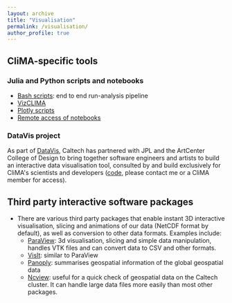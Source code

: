 ```yaml
---
layout: archive
title: "Visualisation"
permalink: /visualisation/
author_profile: true
---
```


## CliMA-specific tools

### Julia and Python scripts and notebooks
- [Bash scripts](visualisation/slurm_bash_scripts.md): end to end run-analysis pipeline
- [VizCLIMA](https://lenkanovak.github.io/_pages/visualisation/slurm-bash-scripts#VizCLIMA-contains)
- [Plotly scripts](plotly.md)
- [Remote access of notebooks](https://github.com/CliMA/ClimateMachine.jl/wiki/Visualization)

### DataVis project
As part of [DataVis](http://datavis.caltech.edu), Caltech has partnered with JPL and the ArtCenter College of Design to bring together software engineers and artists to build an interactive data visualisation tool, consulted by and build exclusively for CliMA's scientists and developers ([code](https://drive.google.com/file/d/1xFlVKunny2ZIgg_xFn7vgIWZko151zwG/view?usp=sharing), please contact me or a CliMA member for access).

## Third party interactive software packages
- There are various third party packages that enable instant 3D interactive visualisation, slicing and animations of our data (NetCDF format by default), as well as conversion to other data formats. Examples include:
  - [ParaView](https://www.paraview.org): 3d visualisation, slicing and simple data manipulation, handles VTK files and can convert data to CSV and other formats.
  - [VisIt](https://visitusers.org/index.php?title=Main_Page): similar to ParaView
  - [Panoply](https://www.giss.nasa.gov/tools/panoply/): summarises geospatial information of the global geospatial data
  - [Ncview](http://meteora.ucsd.edu/~pierce/ncview_home_page.html): useful for a quick check of geospatial data on the Caltech cluster. It can handle large data files more easily than most other packages.
